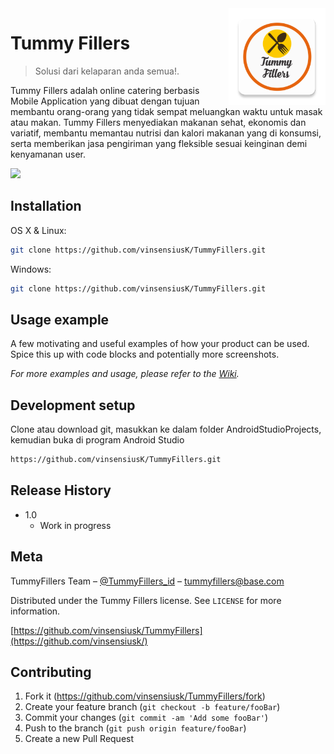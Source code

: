 <img src="app/src/main/ic_launcher-web.png" align="right" width=155dp />

# Tummy Fillers
> Solusi dari kelaparan anda semua!.




Tummy Fillers adalah online catering berbasis Mobile Application yang dibuat dengan tujuan membantu orang-orang yang tidak sempat meluangkan waktu untuk masak atau makan. Tummy Fillers menyediakan makanan sehat, ekonomis dan variatif, membantu memantau nutrisi dan kalori makanan yang di konsumsi, serta memberikan jasa pengiriman yang fleksible sesuai keinginan demi kenyamanan user.

![](header.png)

## Installation

OS X & Linux:

```sh
git clone https://github.com/vinsensiusK/TummyFillers.git
```

Windows:

```sh
git clone https://github.com/vinsensiusK/TummyFillers.git
```

## Usage example

A few motivating and useful examples of how your product can be used. Spice this up with code blocks and potentially more screenshots.

_For more examples and usage, please refer to the [Wiki][wiki]._

## Development setup

Clone atau download git, masukkan ke dalam folder AndroidStudioProjects, kemudian buka di program Android Studio

```sh
https://github.com/vinsensiusK/TummyFillers.git
```

## Release History
<!--
* 0.2.1
    * CHANGE: Update docs (module code remains unchanged)
* 0.2.0
    * CHANGE: Remove `setDefaultXYZ()`
    * ADD: Add `init()`
* 0.1.1
    * FIX: Crash when calling `baz()` (Thanks @GenerousContributorName!)
* 0.1.0
    * The first proper release
    * CHANGE: Rename `foo()` to `bar()`
    -->
* 1.0
    * Work in progress

## Meta

TummyFillers Team – [@TummyFillers_id](https://twitter.com/tummyfillers_id) – tummyfillers@base.com

Distributed under the Tummy Fillers license. See ``LICENSE`` for more information.

[https://github.com/vinsensiusk/TummyFillers](https://github.com/vinsensiusk/)

## Contributing

1. Fork it (<https://github.com/vinsensiusk/TummyFillers/fork>)
2. Create your feature branch (`git checkout -b feature/fooBar`)
3. Commit your changes (`git commit -am 'Add some fooBar'`)
4. Push to the branch (`git push origin feature/fooBar`)
5. Create a new Pull Request

<!-- Markdown link & img dfn's -->
[npm-image]: https://img.shields.io/npm/v/datadog-metrics.svg?style=flat-square
[npm-url]: https://npmjs.org/package/datadog-metrics
[npm-downloads]: https://img.shields.io/npm/dm/datadog-metrics.svg?style=flat-square
[travis-image]: https://img.shields.io/travis/dbader/node-datadog-metrics/master.svg?style=flat-square
[travis-url]: https://travis-ci.org/dbader/node-datadog-metrics
[wiki]: https://github.com/yourname/yourproject/wiki
